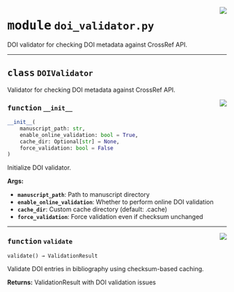 <!-- markdownlint-disable -->

<a href="https://github.com/henriqueslab/rxiv-maker/blob/main/src/py/validators/doi_validator.py#L0"><img align="right" style="float:right;" src="https://img.shields.io/badge/-source-cccccc?style=flat-square"></a>

# <kbd>module</kbd> `doi_validator.py`
DOI validator for checking DOI metadata against CrossRef API. 



---

## <kbd>class</kbd> `DOIValidator`
Validator for checking DOI metadata against CrossRef API. 

<a href="https://github.com/henriqueslab/rxiv-maker/blob/main/src/py/validators/doi_validator.py#L47"><img align="right" style="float:right;" src="https://img.shields.io/badge/-source-cccccc?style=flat-square"></a>

### <kbd>function</kbd> `__init__`

```python
__init__(
    manuscript_path: str,
    enable_online_validation: bool = True,
    cache_dir: Optional[str] = None,
    force_validation: bool = False
)
```

Initialize DOI validator. 



**Args:**
 
 - <b>`manuscript_path`</b>:  Path to manuscript directory 
 - <b>`enable_online_validation`</b>:  Whether to perform online DOI validation 
 - <b>`cache_dir`</b>:  Custom cache directory (default: .cache) 
 - <b>`force_validation`</b>:  Force validation even if checksum unchanged 




---

<a href="https://github.com/henriqueslab/rxiv-maker/blob/main/src/py/validators/doi_validator.py#L77"><img align="right" style="float:right;" src="https://img.shields.io/badge/-source-cccccc?style=flat-square"></a>

### <kbd>function</kbd> `validate`

```python
validate() → ValidationResult
```

Validate DOI entries in bibliography using checksum-based caching. 



**Returns:**
  ValidationResult with DOI validation issues 


